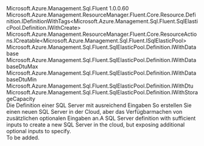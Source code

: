 <Type Name="IWithCreate" FullName="Microsoft.Azure.Management.Sql.Fluent.SqlElasticPool.Definition.IWithCreate">
  <TypeSignature Language="C#" Value="public interface IWithCreate : Microsoft.Azure.Management.ResourceManager.Fluent.Core.Resource.Definition.IDefinitionWithTags&lt;Microsoft.Azure.Management.Sql.Fluent.SqlElasticPool.Definition.IWithCreate&gt;, Microsoft.Azure.Management.ResourceManager.Fluent.Core.ResourceActions.ICreatable&lt;Microsoft.Azure.Management.Sql.Fluent.ISqlElasticPool&gt;, Microsoft.Azure.Management.Sql.Fluent.SqlElasticPool.Definition.IWithDatabase, Microsoft.Azure.Management.Sql.Fluent.SqlElasticPool.Definition.IWithDatabaseDtuMax, Microsoft.Azure.Management.Sql.Fluent.SqlElasticPool.Definition.IWithDatabaseDtuMin, Microsoft.Azure.Management.Sql.Fluent.SqlElasticPool.Definition.IWithDtu, Microsoft.Azure.Management.Sql.Fluent.SqlElasticPool.Definition.IWithStorageCapacity" />
  <TypeSignature Language="ILAsm" Value=".class public interface auto ansi abstract IWithCreate implements class Microsoft.Azure.Management.ResourceManager.Fluent.Core.Resource.Definition.IDefinitionWithTags`1&lt;class Microsoft.Azure.Management.Sql.Fluent.SqlElasticPool.Definition.IWithCreate&gt;, class Microsoft.Azure.Management.ResourceManager.Fluent.Core.ResourceActions.ICreatable`1&lt;class Microsoft.Azure.Management.Sql.Fluent.ISqlElasticPool&gt;, class Microsoft.Azure.Management.ResourceManager.Fluent.Core.ResourceActions.IIndexable, class Microsoft.Azure.Management.Sql.Fluent.SqlElasticPool.Definition.IWithDatabase, class Microsoft.Azure.Management.Sql.Fluent.SqlElasticPool.Definition.IWithDatabaseDtuMax, class Microsoft.Azure.Management.Sql.Fluent.SqlElasticPool.Definition.IWithDatabaseDtuMin, class Microsoft.Azure.Management.Sql.Fluent.SqlElasticPool.Definition.IWithDtu, class Microsoft.Azure.Management.Sql.Fluent.SqlElasticPool.Definition.IWithStorageCapacity" />
  <TypeSignature Language="DocId" Value="T:Microsoft.Azure.Management.Sql.Fluent.SqlElasticPool.Definition.IWithCreate" />
  <TypeSignature Language="VB.NET" Value="Public Interface IWithCreate&#xA;Implements ICreatable(Of ISqlElasticPool), IDefinitionWithTags(Of IWithCreate), IWithDatabase, IWithDatabaseDtuMax, IWithDatabaseDtuMin, IWithDtu, IWithStorageCapacity" />
  <TypeSignature Language="F#" Value="type IWithCreate = interface&#xA;    interface ICreatable&lt;ISqlElasticPool&gt;&#xA;    interface IIndexable&#xA;    interface IDefinitionWithTags&lt;IWithCreate&gt;&#xA;    interface IWithDatabaseDtuMin&#xA;    interface IWithDatabaseDtuMax&#xA;    interface IWithDtu&#xA;    interface IWithStorageCapacity&#xA;    interface IWithDatabase" />
  <AssemblyInfo>
    <AssemblyName>Microsoft.Azure.Management.Sql.Fluent</AssemblyName>
    <AssemblyVersion>1.0.0.60</AssemblyVersion>
  </AssemblyInfo>
  <Interfaces>
    <Interface>
      <InterfaceName>Microsoft.Azure.Management.ResourceManager.Fluent.Core.Resource.Definition.IDefinitionWithTags&lt;Microsoft.Azure.Management.Sql.Fluent.SqlElasticPool.Definition.IWithCreate&gt;</InterfaceName>
    </Interface>
    <Interface>
      <InterfaceName>Microsoft.Azure.Management.ResourceManager.Fluent.Core.ResourceActions.ICreatable&lt;Microsoft.Azure.Management.Sql.Fluent.ISqlElasticPool&gt;</InterfaceName>
    </Interface>
    <Interface>
      <InterfaceName>Microsoft.Azure.Management.Sql.Fluent.SqlElasticPool.Definition.IWithDatabase</InterfaceName>
    </Interface>
    <Interface>
      <InterfaceName>Microsoft.Azure.Management.Sql.Fluent.SqlElasticPool.Definition.IWithDatabaseDtuMax</InterfaceName>
    </Interface>
    <Interface>
      <InterfaceName>Microsoft.Azure.Management.Sql.Fluent.SqlElasticPool.Definition.IWithDatabaseDtuMin</InterfaceName>
    </Interface>
    <Interface>
      <InterfaceName>Microsoft.Azure.Management.Sql.Fluent.SqlElasticPool.Definition.IWithDtu</InterfaceName>
    </Interface>
    <Interface>
      <InterfaceName>Microsoft.Azure.Management.Sql.Fluent.SqlElasticPool.Definition.IWithStorageCapacity</InterfaceName>
    </Interface>
  </Interfaces>
  <Docs>
    <summary>
            <span data-ttu-id="255ad-101">Die Definition einer SQL Server mit ausreichend Eingaben So erstellen Sie einen neuen SQL Server in der Cloud, aber das Verfügbarmachen von zusätzlichen optionalen Eingaben an.</span><span class="sxs-lookup"><span data-stu-id="255ad-101">A SQL Server definition with sufficient inputs to create a new SQL Server in the cloud, but exposing additional optional inputs to specify.</span></span>
            </summary>
    <remarks>To be added.</remarks>
  </Docs>
  <Members />
</Type>